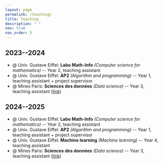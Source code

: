 ```yaml
---
layout: page
permalink: /teaching/
title: Teaching
description: " "
nav: true
nav_order: 5
---
```



## 2023--2024
- @ Univ. Gustave Eiffel: **Labo Math-Info** *(Computer science for mathematics)* -- Year 2, teaching assistant
- @ Univ. Gustave Eiffel: **AP2** *(Algorithm and programming)* -- Year 1, teaching assistant + project supervisor
- @ Mines Paris: **Sciences des données** *(Data science)* -- Year 3, teaching assistant ([link](https://github.com/chagaz/sdd_2024))

## 2024--2025
- @ Univ. Gustave Eiffel: **Labo Math-Info** *(Computer science for mathematics)* -- Year 2, teaching assistant
- @ Univ. Gustave Eiffel: **AP2** *(Algorithm and programming)* -- Year 1, teaching assistant + project supervisor
- @ Univ. Gustave Eiffel: **Machine learning** *(Machine learning)* -- Year 4, teaching assistant
- @ Mines Paris: **Sciences des données** *(Data science)* -- Year 3, teaching assistant ([link](https://github.com/chagaz/sdd_2024))
